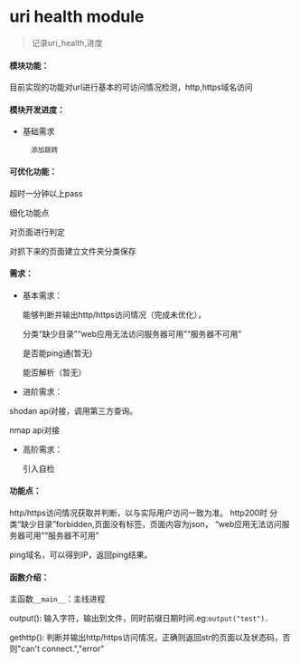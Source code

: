 # uri health module
> 记录uri_health,进度

#### 模块功能：
目前实现的功能对url进行基本的可访问情况检测，http,https域名访问

#### 模块开发进度：
* 基础需求

        添加跳转

#### 可优化功能：
超时一分钟以上pass

细化功能点

对页面进行判定

对抓下来的页面建立文件夹分类保存

#### 需求：
* 基本需求：

  能够判断并输出http/https访问情况（完成未优化），

  分类“缺少目录”“web应用无法访问服务器可用”“服务器不可用”

  是否能ping通(暂无)

  能否解析（暂无）

*  进阶需求：

  shodan api对接，调用第三方查询。

  nmap api对接  

* 高阶需求：

  引入自检





#### 功能点：
http/https访问情况获取并判断，以与实际用户访问一致为准。
http200时
分类“缺少目录”forbidden,页面没有标签，页面内容为json，
“web应用无法访问服务器可用”“服务器不可用”

ping域名，可以得到IP，返回ping结果。

#### 函数介绍：


主函数```__main__```：主线进程

output(): 输入字符，输出到文件，同时前缀日期时间.eg:```output("test").```

gethttp(): 判断并输出http/https访问情况，正确则返回str的页面以及状态码，否则"can't connect.","error"
